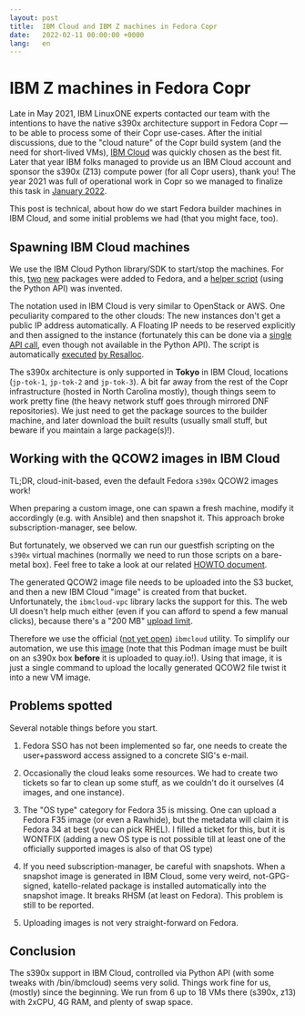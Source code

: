 ```yaml
---
layout: post
title:  IBM Cloud and IBM Z machines in Fedora Copr
date:   2022-02-11 00:00:00 +0000
lang:   en
---
```


IBM Z machines in Fedora Copr
=============================

Late in May 2021, IBM LinuxONE experts contacted our team with the intentions to
have the native s390x architecture support in Fedora Copr — to be able to
process some of their Copr use-cases.  After the initial discussions, due to the
"cloud nature" of the Copr build system (and the need for short-lived VMs),
[IBM Cloud][ibm-cloud] was quickly chosen as the best fit.  Later that year
IBM folks managed to provide us an IBM Cloud account and sponsor
the s390x (Z13) compute power (for all Copr users), thank you!  The year 2021
was full of operational work in Copr so we managed to finalize this task in
[January 2022][announcement].

This post is technical, about how do we start Fedora builder machines in IBM
Cloud, and some initial problems we had (that you might face, too).


Spawning IBM Cloud machines
---------------------------

We use the IBM Cloud Python library/SDK to start/stop the machines.  For this,
[two][sdk-package] [new][cli-package] packages were added to Fedora, and a
[helper script][helper-script] (using the Python API) was invented.

The notation used in IBM Cloud is very similar to OpenStack or AWS.  One
peculiarity compared to the other clouds:  The new instances don't get a public
IP address automatically.  A Floating IP needs to be reserved explicitly and
then assigned to the instance (fortunately this can be done via
a [single API call][floating-api-call], even though not available in the Python
API).  The script is automatically [executed][resalloc-config]
[by Resalloc][resalloc-config-2].

The s390x architecture is only supported in **Tokyo** in IBM Cloud, locations
(`jp-tok-1`, `jp-tok-2` and `jp-tok-3`).  A bit far away from the rest of the
Copr infrastructure (hosted in North Carolina mostly), though things seem to
work pretty fine (the heavy network stuff goes through mirrored DNF
repositories).  We just need to get the package sources to the builder machine,
and later download the built results (usually small stuff, but beware if you
maintain a large package(s)!).


Working with the QCOW2 images in IBM Cloud
------------------------------------------

TL;DR, cloud-init-based, even the default Fedora `s390x` QCOW2 images work!

When preparing a custom image, one can spawn a fresh machine, modify it
accordingly (e.g. with Ansible) and then snapshot it.  This approach broke
subscription-manager, see below.

But fortunately, we observed we can run our guestfish scripting on
the `s390x` virtual machines (normally we need to run those scripts on a
bare-metal box).  Feel free to take a look at our related
[HOWTO document][generate-images].

The generated QCOW2 image file needs to be uploaded into the S3 bucket, and then
a new IBM Cloud "image" is created from that bucket.  Unfortunately, the
`ibmcloud-vpc` library lacks the support for this.  The web UI doesn't help much
either (even if you can afford to spend a few manual clicks), because there's
a "200 MB" [upload limit][upload-limit].

Therefore we use the official ([not yet open][ibmcloud-cli-request]) `ibmcloud`
utility.  To simplify our automation, we use this [image][s390x-image]
(note that this Podman image must be built on an s390x box **before** it is
uploaded to quay.io!).  Using that image, it is just a single command to upload
the locally generated QCOW2 file twist it into a new VM image.


Problems spotted
----------------

Several notable things before you start.

1. Fedora SSO has not been implemented so far, one needs to create
   the user+password access assigned to a concrete SIG's e-mail.

2. Occasionally the cloud leaks some resources.  We had to create two tickets so
   far to clean up some stuff, as we couldn't do it ourselves (4 images, and one
   instance).

3. The "OS type" category for Fedora 35 is missing.  One can upload a Fedora F35
   image (or even a Rawhide), but the metadata will claim it is Fedora 34 at
   best (you can pick RHEL).  I filled a ticket for this, but it is WONTFIX
   (adding a new OS type is not possible till at least one of the officially
   supported images is also of that OS type)

4. If you need subscription-manager, be careful with snapshots.  When a snapshot
   image is generated in IBM Cloud, some very weird, not-GPG-signed,
   katello-related package is installed automatically into the snapshot image.
   It breaks RHSM (at least on Fedora).  This problem is still to be reported.

5. Uploading images is not very straight-forward on Fedora.

Conclusion
----------

The s390x support in IBM Cloud, controlled via Python API (with some tweaks with
/bin/ibmcloud) seems very solid.  Things work fine for us, (mostly) since
the beginning.  We run from 6 up to 18 VMs there (s390x, z13) with 2xCPU,
4G RAM, and plenty of swap space.


[ibm-cloud]: https://cloud.ibm.com
[sdk-package]: https://src.fedoraproject.org/rpms/python-ibm-cloud-sdk-core
[cli-package]: https://src.fedoraproject.org/rpms/python-ibm-vpc
[helper-script]: https://pagure.io/fedora-infra/ansible/blob/ddd65268d5646c45f204dcebd749f69ba149ef74/f/roles/copr/backend/templates/resalloc/ibm-cloud-vm.j2
[floating-api-call]: https://pagure.io/fedora-infra/ansible/blob/ddd65268d5646c45f204dcebd749f69ba149ef74/f/roles/copr/backend/templates/resalloc/ibm-cloud-vm.j2#_85-108
[announcement]: https://lists.fedoraproject.org/archives/list/copr-devel@lists.fedorahosted.org/message/AR3ZDKET3EXZHV3MSU3UHMO7EIKBGAN2/
[resalloc-config]: https://pagure.io/fedora-infra/ansible/blob/ddd65268d5646c45f204dcebd749f69ba149ef74/f/roles/copr/backend/templates/resalloc/pools.yaml#_144-145
[resalloc-config-2]: https://pagure.io/fedora-infra/ansible/blob/ddd65268d5646c45f204dcebd749f69ba149ef74/f/roles/copr/backend/templates/resalloc/vm-delete.j2#_24-25
[generate-images]: https://docs.pagure.org/copr.copr/how_to_upgrade_builders.html#prepare-ibmcloud-source-images
[ibmcloud-cli-request]: https://github.com/IBM-Cloud/ibm-cloud-cli-release/issues/162
[s390x-image]: https://github.com/praiskup/ibmcloud-cli-fedora-container
[upload-limit]: https://cloud.ibm.com/docs/vpc?topic=vpc-managing-images#import-custom-image
